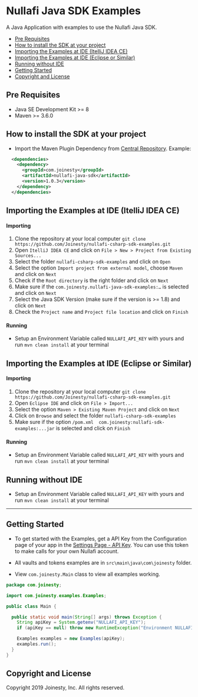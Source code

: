 Nullafi Java SDK Examples
===============

A Java Application with examples to use the Nullafi Java SDK.

- [Pre Requisites](#pre-requisites)
- [How to install the SDK at your project](#how-to-install-the-sdk-at-your-project)  
- [Importing the Examples at IDE (ItelliJ IDEA CE)](#importing-the-examples-at-ide-itellij-idea-ce)
- [Importing the Examples at IDE (Eclipse or Similar)](#importing-the-examples-at-ide-eclipse-or-similar)
- [Running without IDE](#running-without-ide)
- [Getting Started](#getting-started)
- [Copyright and License](#copyright-and-license)

<!-- END doctoc generated TOC please keep comment here to allow auto update -->

Pre Requisites
---
- Java SE Development Kit >= 8 
- Maven >= 3.6.0

How to install the SDK at your project
---
- Import the Maven Plugin Dependency from [Central Repository](https://mvnrepository.com/artifact/com.joinesty/nullafi-java-sdk). Example:
```xml
  <dependencies>
    <dependency>
      <groupId>com.joinesty</groupId>
      <artifactId>nullafi-java-sdk</artifactId>
      <version>1.0.3</version>
    </dependency>
  </dependencies>
``` 

Importing the Examples at IDE (ItelliJ IDEA CE)
---

#### Importing
1. Clone the repository at your local computer `git clone https://github.com/Joinesty/nullafi-csharp-sdk-examples.git`
2. Open `ItelliJ IDEA CE` and click on `File > New > Project from Existing Sources...`
3. Select the folder `nullafi-csharp-sdk-examples` and click on `Open`
4. Select the option `Import project from external model`, choose `Maven` and click on `Next`
5. Check if the `Root directory` is the right folder and click on `Next`
6. Make sure if the `com.joinesty.nullafi-java-sdk-examples:…` is selected and click on `Next`
7. Select the Java SDK Version (make sure if the version is >= 1.8) and click on `Next`
8. Check the `Project name` and `Project file location` and click on `Finish`

#### Running
- Setup an Environment Variable called `NULLAFI_API_KEY` with yours and run `mvn clean install` at your terminal

Importing the Examples at IDE (Eclipse or Similar)
---

#### Importing
1. Clone the repository at your local computer `git clone https://github.com/Joinesty/nullafi-csharp-sdk-examples.git`
2. Open `Eclipse IDE` and click on `File > Import...`
3. Select the option `Maven > Existing Maven Project` and click on `Next`
4. Click on `Browse` and select the folder `nullafi-csharp-sdk-examples`
5. Make sure if the option `/pom.xml  com.joinesty:nullafi-sdk-examples:...jar` is selected and click on `Finish`

#### Running
- Setup an Environment Variable called `NULLAFI_API_KEY` with yours and run `mvn clean install` at your terminal

Running without IDE
---
- Setup an Environment Variable called `NULLAFI_API_KEY` with yours and run `mvn clean install` at your terminal
 
---

Getting Started
---

- To get started with the Examples, get a API Key from the Configuration page
of your app in the [Settings Page - API Key][settings-api-key]. You can use this token to make calls for your own Nullafi account.

- All vaults and tokens examples are in `src\main\java\com\joinesty` folder.

- View `com.joinesty.Main` class to view all examples working.

```java
package com.joinesty;

import com.joinesty.examples.Examples;

public class Main {

  public static void main(String[] args) throws Exception {
    String apiKey = System.getenv("NULLAFI_API_KEY");
    if (apiKey == null) throw new RuntimeException("Environment NULLAFI_API_KEY could not be null.");

    Examples examples = new Examples(apiKey);
    examples.run();
  }
}
```

[settings-api-key]: https://dashboard.nullafi.com/admin/settings/api

Copyright and License
---------------------

Copyright 2019 Joinesty, Inc. All rights reserved.
